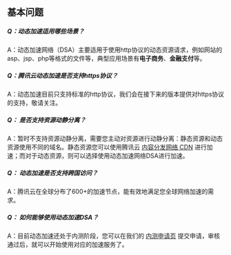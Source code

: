 ## 基本问题

##### Q：动态加速适用哪些场景？
A：动态加速网络（DSA）主要适用于使用http协议的动态资源请求，例如网站的asp、jsp、php等格式的文件等，典型应用场景有**电子商务**、**金融支付**等。

##### Q：腾讯云动态加速是否支持https协议？
 A：动态加速目前只支持标准的http协议，我们会在接下来的版本提供对https协议的支持，敬请关注。

##### Q： 是否支持资源动静分离？
A：暂时不支持资源动静分离，需要您主动对资源进行动静分离：静态资源和动态资源使用不同的域名。静态资源您可以使用腾讯云 [内容分发网络 CDN](https://www.qcloud.com/product/cdn) 进行加速；而对于动态资源，则可以选择使用动态加速网络DSA进行加速。

##### Q： 动态加速是否支持跨国访问？
A：腾讯云在全球分布了600+的加速节点，能有效地满足您全球网络加速的需求。

##### Q： 如何能够使用动态加速DSA？
A：目前动态加速还处于内测阶段，您可以在我们的 [内测申请页](https://www.qcloud.com/act/apply/dsa) 提交申请，审核通过后，就可以开始使用对应的加速服务了。
